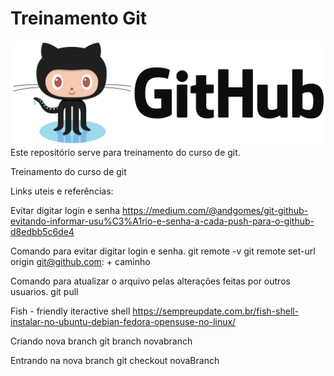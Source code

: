 # Treinamento Git

![Inserindo imagem](./git.png)
Este repositório serve para treinamento do curso de git.

Treinamento do curso de git

Links uteis e referências:

Evitar digitar login e senha
https://medium.com/@andgomes/git-github-evitando-informar-usu%C3%A1rio-e-senha-a-cada-push-para-o-github-d8edbb5c6de4

Comando para evitar digitar login e senha.
git remote -v
git remote set-url origin git@github.com: + caminho

Comando para atualizar o arquivo pelas alterações feitas por outros usuarios.
git pull

Fish - friendly iteractive shell
https://sempreupdate.com.br/fish-shell-instalar-no-ubuntu-debian-fedora-opensuse-no-linux/

Criando nova branch
git branch novabranch

Entrando na nova branch
git checkout novaBranch

